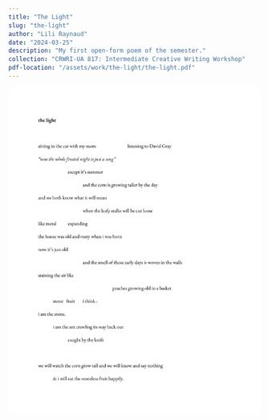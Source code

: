 ```yaml
---
title: "The Light"
slug: "the-light"
author: "Lili Raynaud"
date: "2024-03-25"
description: "My first open-form poem of the semester."
collection: "CRWRI-UA 817: Intermediate Creative Writing Workshop"
pdf-location: "/assets/work/the-light/the-light.pdf"
---
```


<img src="/assets/work/the-light/the-light.webp" class="vertical-image">